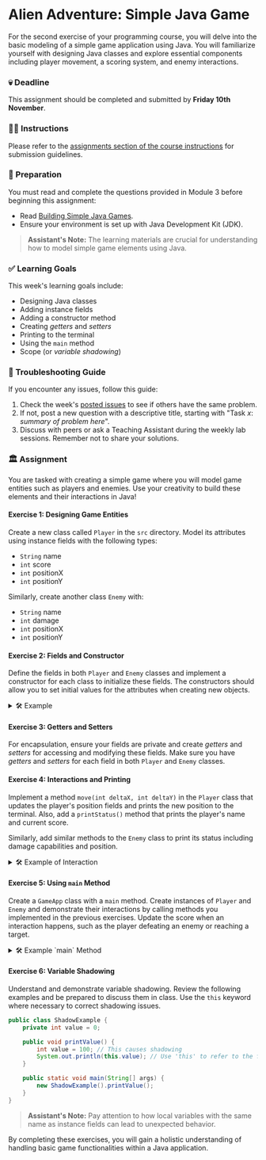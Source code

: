 # Alien Adventure: Simple Java Game

For the second exercise of your programming course, you will delve into the basic modeling of a simple game application using Java. You will familiarize yourself with designing Java classes and explore essential components including player movement, a scoring system, and enemy interactions.

### 💀 Deadline

This assignment should be completed and submitted by **Friday 10th November**.

### 👩‍🏫 Instructions

Please refer to the [assignments section of the course instructions](https://example.com/course-instructions#assignments) for submission guidelines.

### 📝 Preparation

You must read and complete the questions provided in Module 3 before beginning this assignment:

- Read [Building Simple Java Games](https://example.com/module3).
- Ensure your environment is set up with Java Development Kit (JDK).

> **Assistant's Note:** The learning materials are crucial for understanding how to model simple game elements using Java.

### ✅ Learning Goals

This week's learning goals include:

* Designing Java classes
* Adding instance fields
* Adding a constructor method
* Creating *getters* and *setters*
* Printing to the terminal
* Using the `main` method
* Scope (or *variable shadowing*)

### 🚨 Troubleshooting Guide

If you encounter any issues, follow this guide:

1. Check the week's [posted issues](https://example.com/help/issues) to see if others have the same problem.
2. If not, post a new question with a descriptive title, starting with "Task *x*: *summary of problem here*".
3. Discuss with peers or ask a Teaching Assistant during the weekly lab sessions. Remember not to share your solutions.

### 🏛 Assignment

You are tasked with creating a simple game where you will model game entities such as players and enemies. Use your creativity to build these elements and their interactions in Java!

#### Exercise 1: Designing Game Entities

Create a new class called `Player` in the `src` directory. Model its attributes using instance fields with the following types:

- `String` name
- `int` score
- `int` positionX
- `int` positionY

Similarly, create another class `Enemy` with:

- `String` name
- `int` damage
- `int` positionX
- `int` positionY

#### Exercise 2: Fields and Constructor

Define the fields in both `Player` and `Enemy` classes and implement a constructor for each class to initialize these fields. The constructors should allow you to set initial values for the attributes when creating new objects.

<details>
  <summary> 🛠 Example </summary>

  ```java
  public class Player {
      private String name;
      private int score;
      private int positionX;
      private int positionY;

      public Player(String name, int positionX, int positionY) {
          this.name = name; // Be cautious of Variable Shadowing!
          this.positionX = positionX;
          this.positionY = positionY;
          this.score = 0; // Initialize score to 0
      }

      // Add getters and setters here
  }

  public class Enemy {
      private String name;
      private int damage;
      private int positionX;
      private int positionY;

      public Enemy(String name, int damage, int positionX, int positionY) {
          this.name = name;
          this.damage = damage;
          this.positionX = positionX;
          this.positionY = positionY;
      }

      // Add getters and setters here
  }
  ```
</details>

#### Exercise 3: Getters and Setters

For encapsulation, ensure your fields are private and create *getters* and *setters* for accessing and modifying these fields. Make sure you have *getters* and *setters* for each field in both `Player` and `Enemy` classes.

#### Exercise 4: Interactions and Printing

Implement a method `move(int deltaX, int deltaY)` in the `Player` class that updates the player's position fields and prints the new position to the terminal. Also, add a `printStatus()` method that prints the player's name and current score.

Similarly, add similar methods to the `Enemy` class to print its status including damage capabilities and position.

<details>
  <summary> 🛠 Example of Interaction </summary>

  ```java
  public void move(int deltaX, int deltaY) {
      this.positionX += deltaX;
      this.positionY += deltaY;
      System.out.println(name + " moved to position (" + positionX + "," + positionY + ")");
  }

  public void printStatus() {
      System.out.println("Player: " + name + ", Score: " + score);
  }
  ```
</details>

#### Exercise 5: Using `main` Method

Create a `GameApp` class with a `main` method. Create instances of `Player` and `Enemy` and demonstrate their interactions by calling methods you implemented in the previous exercises. Update the score when an interaction happens, such as the player defeating an enemy or reaching a target.

<details>
  <summary> 🛠 Example `main` Method </summary>

  ```java
  public class GameApp {
      public static void main(String[] args) {
          Player player = new Player("Hero", 0, 0);
          Enemy enemy = new Enemy("Villain", 10, 5, 5);

          player.move(2, 3);
          player.printStatus();

          enemy.printStatus();
      }
  }
  ```
</details>

#### Exercise 6: Variable Shadowing

Understand and demonstrate variable shadowing. Review the following examples and be prepared to discuss them in class. Use the `this` keyword where necessary to correct shadowing issues.

```java
public class ShadowExample {
    private int value = 0;

    public void printValue() {
        int value = 100; // This causes shadowing
        System.out.println(this.value); // Use 'this' to refer to the field value
    }

    public static void main(String[] args) {
        new ShadowExample().printValue();
    }
}
```

> **Assistant's Note:** Pay attention to how local variables with the same name as instance fields can lead to unexpected behavior.

By completing these exercises, you will gain a holistic understanding of handling basic game functionalities within a Java application.